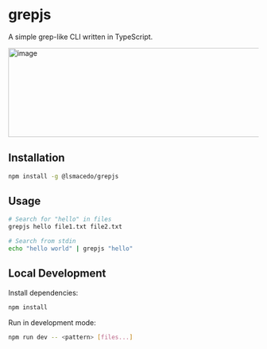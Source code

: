 # grepjs

A simple grep-like CLI written in TypeScript.

<img width="533" height="179" alt="image" src="https://github.com/user-attachments/assets/dd17d91e-0c34-4e7a-bef3-02fb56255d45" />

## Installation

```bash
npm install -g @lsmacedo/grepjs
```

## Usage

```bash
# Search for "hello" in files
grepjs hello file1.txt file2.txt

# Search from stdin
echo "hello world" | grepjs "hello"
```

## Local Development

Install dependencies:

```bash
npm install
```

Run in development mode:

```bash
npm run dev -- <pattern> [files...]
```

